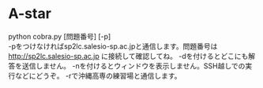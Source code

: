 A-star
======

python cobra.py [問題番号] [-p]  
-pをつけなければsp2lc.salesio-sp.ac.jpと通信します。問題番号は http://sp2lc.salesio-sp.ac.jp に接続して確認してね。
-dを付けるとどこにも解答を送信しません。
-nを付けるとウィンドウを表示しません。SSH越しでの実行などにどうぞ。
-rで沖縄高専の練習場と通信します。
